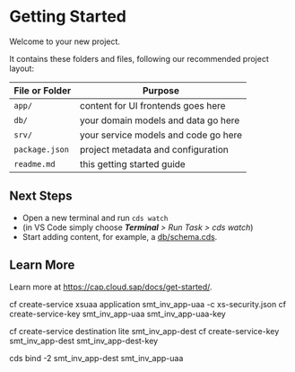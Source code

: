 # Getting Started

Welcome to your new project.

It contains these folders and files, following our recommended project layout:

File or Folder | Purpose
---------|----------
`app/` | content for UI frontends goes here
`db/` | your domain models and data go here
`srv/` | your service models and code go here
`package.json` | project metadata and configuration
`readme.md` | this getting started guide


## Next Steps

- Open a new terminal and run `cds watch`
- (in VS Code simply choose _**Terminal** > Run Task > cds watch_)
- Start adding content, for example, a [db/schema.cds](db/schema.cds).


## Learn More

Learn more at https://cap.cloud.sap/docs/get-started/.

cf create-service xsuaa application smt_inv_app-uaa -c xs-security.json
cf create-service-key smt_inv_app-uaa smt_inv_app-uaa-key

cf create-service destination lite smt_inv_app-dest
cf create-service-key smt_inv_app-dest smt_inv_app-dest-key

cds bind -2 smt_inv_app-dest smt_inv_app-uaa
